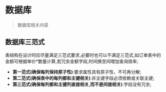 # 数据库

> 数据库相关内容

## 数据库三范式

表结构在设计时应尽量满足三范式要求,必要时也可以不满足三范式,如订单表中的金额可根据单价*数量计算,若冗余金额字段,时间换空间增加查询效率;

- **第一范式(确保每列保持原子性)**:要求属性具有原子性，不可再分解;
- **第二范式(确保表中的每列都和主键相关)**:非主键字段必须依赖或关联主键;
- **第三范式(确保每列都和主键列直接相关,而不是间接相关)**:字段没有冗余;